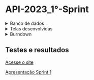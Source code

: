 # API-2023_1°-Sprint

<details>
 <summary>Banco de dados</summary>
 <summary>Modelo conceitual</summary>
 
 ![Modelo_Conceitual_bicicleta](https://github.com/Our-time-Fatec/API-2023_2-Documentacao/assets/93159431/f0a74bc0-0b20-44e4-9608-5cd9a3af03d9)


 <summary>Modelo lógico</summary>
 
 ![logico](https://github.com/Our-time-Fatec/API-2023_2-Documentacao/assets/93159431/a5104f88-82bb-4ad2-a3e0-14cdb815bef9)
</details>

<details>
 <summary>Telas desenvolvidas</summary>
 
![login](https://github.com/Our-time-Fatec/API-2023_2-Documentacao/assets/93159431/aff8872c-0f8d-4818-a8b6-969b07723247)

![tela principal](https://github.com/Our-time-Fatec/API-2023_2-Documentacao/assets/93159431/ebb94b14-7e0a-45a6-ad59-3caa4e7bd693)

![tela registro](https://github.com/Our-time-Fatec/API-2023_2-Documentacao/assets/93159431/be783543-583f-4503-8348-e12117e85a68)

![cadastrar bicicleta](https://github.com/Our-time-Fatec/API-2023_2-Documentacao/assets/93159431/613276fa-6c85-4a45-b858-f69b7f7ba1f1)


 
</details>
<details>
 <summary>Burndown</summary>

![Burndown](https://github.com/Our-time-Fatec/API-2023_2-Documentacao/assets/93159431/abd74570-6472-4faf-bdc0-91a4dab66e3a)
</details>

## Testes e resultados 

<a href="https://api-2023-2-front.vercel.app">Acesse o site</a> 

[Apresentação Sprint 1](https://youtu.be/rqFqfh3aHoA)


